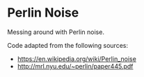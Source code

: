 Perlin Noise
============

Messing around with Perlin noise.

Code adapted from the following sources:

* https://en.wikipedia.org/wiki/Perlin_noise
* http://mrl.nyu.edu/~perlin/paper445.pdf
